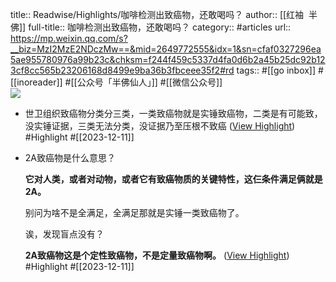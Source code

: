 title:: Readwise/Highlights/咖啡检测出致癌物，还敢喝吗？
author:: [[红袖  半佛]]
full-title:: 咖啡检测出致癌物，还敢喝吗？
category:: #articles
url:: https://mp.weixin.qq.com/s?__biz=MzI2MzE2NDczMw==&mid=2649772555&idx=1&sn=cfaf0327296ea5ae955780976a99b23c&chksm=f244f459c5337d4fa0d6b2a45b25dc92b123cf8cc565b23206168d8499e9ba36b3fbceee35f2#rd
tags:: #[[go inbox]] #[[inoreader]] #[[公众号「半佛仙人」]] #[[微信公众号]]  
![](https://mmbiz.qpic.cn/sz_mmbiz_jpg/3Xbx2HV4F3c86C0PrYVpM9bUdicnhPEZH0ykvSWDp4bXOqicjSwCjM00QC15niaZboIhKapgbtP4zn3wUY50FPojw/0?wx_fmt=jpeg)
- 世卫组织致癌物分类分三类，一类致癌物就是实锤致癌物，二类是有可能致，没实锤证据，三类无法分类，没证据乃至压根不致癌 ([View Highlight](https://read.readwise.io/read/01hhbskspdzfcwt1mp24gmkgtg)) #Highlight #[[2023-12-11]]
- 2A致癌物是什么意思？
  
  **它对人类，或者对动物，或者它有致癌物质的关键特性，这仨条件满足俩就是2A。**
  
  别问为啥不是全满足，全满足那就是实锤一类致癌物了。
  
  诶，发现盲点没有？
  
  **2A致癌物这是个定性致癌物，不是定量致癌物啊。** ([View Highlight](https://read.readwise.io/read/01hhbsmh7m9tcqwknr7sj8cey1)) #Highlight #[[2023-12-11]]